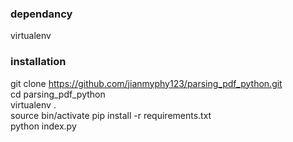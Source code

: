 ### dependancy
virtualenv<br>

### installation
git clone https://github.com/jianmyphy123/parsing_pdf_python.git<br>
cd parsing_pdf_python<br>
virtualenv .<br>
source bin/activate
pip install -r requirements.txt<br>
python index.py<br>

